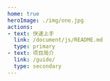 ```yaml
---
home: true
heroImage: ./img/one.jpg
actions:
- text: 快速上手
  link: /document/js/README.md
  type: primary
- text: 项目简介
  link: /guide/
  type: secondary
---
```



